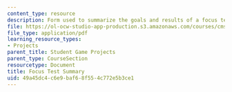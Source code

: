 ```yaml
---
content_type: resource
description: Form used to summarize the goals and results of a focus test.
file: https://ol-ocw-studio-app-production.s3.amazonaws.com/courses/cms-611j-creating-video-games-fall-2014/49a45dc4c6e9baf68f554c772e5b3ce1_MITCMS_611JF14_FocusReport.pdf
file_type: application/pdf
learning_resource_types:
- Projects
parent_title: Student Game Projects
parent_type: CourseSection
resourcetype: Document
title: Focus Test Summary
uid: 49a45dc4-c6e9-baf6-8f55-4c772e5b3ce1
---
```

